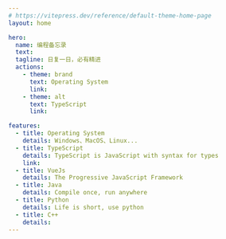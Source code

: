 ```yaml
---
# https://vitepress.dev/reference/default-theme-home-page
layout: home

hero:
  name: 编程备忘录
  text: 
  tagline: 日复一日，必有精进
  actions:
    - theme: brand
      text: Operating System
      link: 
    - theme: alt
      text: TypeScript
      link: 

features:
  - title: Operating System
    details: Windows、MacOS、Linux...
  - title: TypeScript
    details: TypeScript is JavaScript with syntax for types
    link: 
  - title: VueJs
    details: The Progressive JavaScript Framework
  - title: Java
    details: Compile once, run anywhere
  - title: Python
    details: Life is short, use python
  - title: C++
    details: 
---
```

